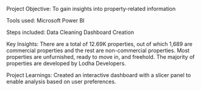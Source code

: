 Project Objective: To gain insights into property-related information

Tools used:
Microsoft Power BI

Steps included:
Data Cleaning
Dashboard Creation

Key Insights:
There are a total of 12.69K properties, out of which 1,689 are commercial properties and the rest are non-commercial properties. Most properties are unfurnished, ready to move in, and freehold. The majority of properties are developed by Lodha Developers.

Project Learnings:
Created an interactive dashboard with a slicer panel to enable analysis based on user preferences.
